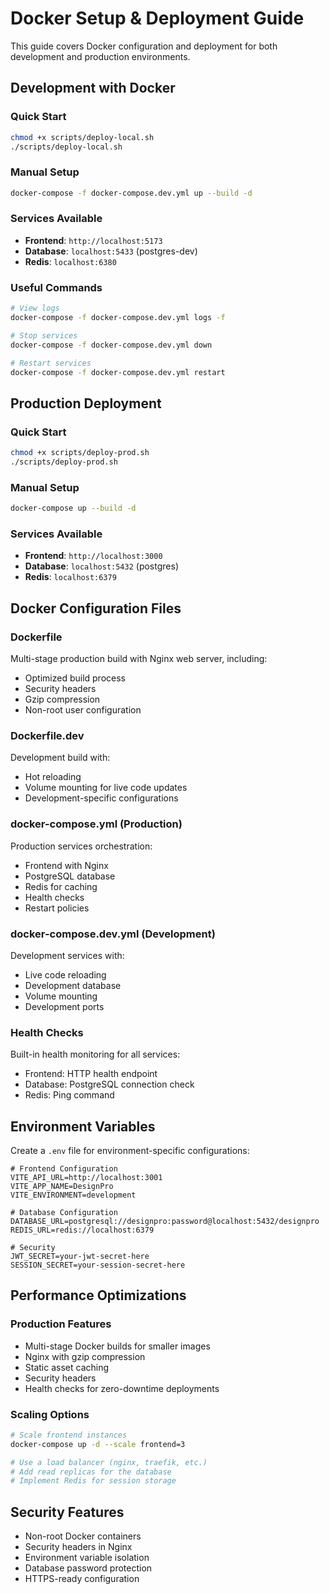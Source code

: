 
# Docker Setup & Deployment Guide

This guide covers Docker configuration and deployment for both development and production environments.

## Development with Docker

### Quick Start
```bash
chmod +x scripts/deploy-local.sh
./scripts/deploy-local.sh
```

### Manual Setup
```bash
docker-compose -f docker-compose.dev.yml up --build -d
```

### Services Available
- **Frontend**: `http://localhost:5173`
- **Database**: `localhost:5433` (postgres-dev)
- **Redis**: `localhost:6380`

### Useful Commands
```bash
# View logs
docker-compose -f docker-compose.dev.yml logs -f

# Stop services
docker-compose -f docker-compose.dev.yml down

# Restart services
docker-compose -f docker-compose.dev.yml restart
```

## Production Deployment

### Quick Start
```bash
chmod +x scripts/deploy-prod.sh
./scripts/deploy-prod.sh
```

### Manual Setup
```bash
docker-compose up --build -d
```

### Services Available
- **Frontend**: `http://localhost:3000`
- **Database**: `localhost:5432` (postgres)
- **Redis**: `localhost:6379`

## Docker Configuration Files

### Dockerfile
Multi-stage production build with Nginx web server, including:
- Optimized build process
- Security headers
- Gzip compression
- Non-root user configuration

### Dockerfile.dev
Development build with:
- Hot reloading
- Volume mounting for live code updates
- Development-specific configurations

### docker-compose.yml (Production)
Production services orchestration:
- Frontend with Nginx
- PostgreSQL database
- Redis for caching
- Health checks
- Restart policies

### docker-compose.dev.yml (Development)
Development services with:
- Live code reloading
- Development database
- Volume mounting
- Development ports

### Health Checks
Built-in health monitoring for all services:
- Frontend: HTTP health endpoint
- Database: PostgreSQL connection check
- Redis: Ping command

## Environment Variables

Create a `.env` file for environment-specific configurations:
```env
# Frontend Configuration
VITE_API_URL=http://localhost:3001
VITE_APP_NAME=DesignPro
VITE_ENVIRONMENT=development

# Database Configuration
DATABASE_URL=postgresql://designpro:password@localhost:5432/designpro
REDIS_URL=redis://localhost:6379

# Security
JWT_SECRET=your-jwt-secret-here
SESSION_SECRET=your-session-secret-here
```

## Performance Optimizations

### Production Features
- Multi-stage Docker builds for smaller images
- Nginx with gzip compression
- Static asset caching
- Security headers
- Health checks for zero-downtime deployments

### Scaling Options
```bash
# Scale frontend instances
docker-compose up -d --scale frontend=3

# Use a load balancer (nginx, traefik, etc.)
# Add read replicas for the database
# Implement Redis for session storage
```

## Security Features

- Non-root Docker containers
- Security headers in Nginx
- Environment variable isolation
- Database password protection
- HTTPS-ready configuration
